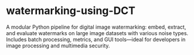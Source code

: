 # watermarking-using-DCT
A modular Python pipeline for digital image watermarking: embed, extract, and evaluate watermarks on large image datasets with various noise types. Includes batch processing, metrics, and GUI tools—ideal for developers in image processing and multimedia security.
